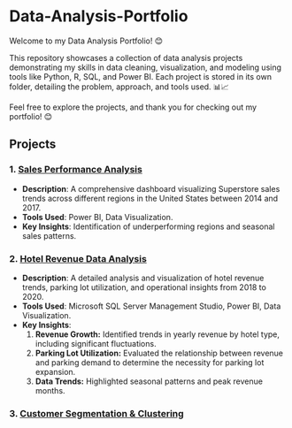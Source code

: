 # Data-Analysis-Portfolio

Welcome to my Data Analysis Portfolio! 😊

This repository showcases a collection of data analysis projects demonstrating my skills in data cleaning, visualization, and modeling using tools like Python, R, SQL, and Power BI. Each project is stored in its own folder, detailing the problem, approach, and tools used. 📊📈

Feel free to explore the projects, and thank you for checking out my portfolio! 😊

## Projects

### 1. [Sales Performance Analysis](Sales_Performance_Dashboard/)
   - **Description**: A comprehensive dashboard visualizing Superstore sales trends across different regions in the United States between 2014 and 2017.
   - **Tools Used**: Power BI, Data Visualization.
   - **Key Insights**: Identification of underperforming regions and seasonal sales patterns.

### 2. [Hotel Revenue Data Analysis](Hotel_Revenue_Dashboard/)
   - **Description**: A detailed analysis and visualization of hotel revenue trends, parking lot utilization, and operational insights from 2018 to 2020.
   - **Tools Used**: Microsoft SQL Server Management Studio, Power BI, Data Visualization.
   - **Key Insights**:
     1. **Revenue Growth:** Identified trends in yearly revenue by hotel type, including  significant fluctuations.
     2. **Parking Lot Utilization:** Evaluated the relationship between revenue and parking demand to determine the necessity for parking lot expansion.
     3. **Data Trends:** Highlighted seasonal patterns and peak revenue months.

### 3. [Customer Segmentation & Clustering](Shopping_Mall_Customer_Clustering/)
